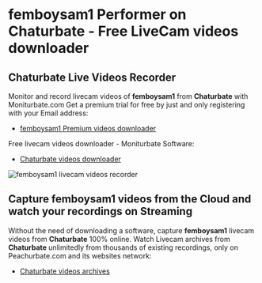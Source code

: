 # femboysam1 Performer on Chaturbate - Free LiveCam videos downloader

## Chaturbate Live Videos Recorder

Monitor and record livecam videos of **femboysam1** from **Chaturbate** with Moniturbate.com
Get a premium trial for free by just and only registering with your Email address:
* [femboysam1 Premium videos downloader](https://moniturbate.com/request-demo-licence-key.html)

Free livecam videos downloader - Moniturbate Software:
* [Chaturbate videos downloader](https://moniturbate.com/moniturbate-download-software.html)

![femboysam1 livecam videos recorder](https://peachurnet.com/templates/moniturbate-software.png)


## Capture femboysam1 videos from the Cloud and watch your recordings on Streaming

Without the need of downloading a software, capture **femboysam1** livecam videos from **Chaturbate** 100% online.
Watch Livecam archives from **Chaturbate** unlimitedly from thousands of existing recordings, only on Peachurbate.com and its websites network:
* [Chaturbate videos archives](https://peachurnet.com/)